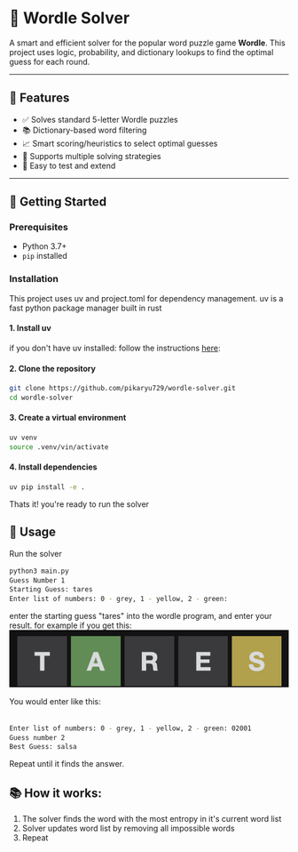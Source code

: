 # 🧠 Wordle Solver

A smart and efficient solver for the popular word puzzle game **Wordle**. This project uses logic, probability, and dictionary lookups to find the optimal guess for each round.

---

## 🎯 Features

- ✅ Solves standard 5-letter Wordle puzzles
- 📚 Dictionary-based word filtering
- 📈 Smart scoring/heuristics to select optimal guesses
- 🔁 Supports multiple solving strategies
- 🧪 Easy to test and extend

---

## 🚀 Getting Started

### Prerequisites

- Python 3.7+
- `pip` installed

### Installation

This project uses uv and project.toml for dependency management. uv is a fast python package manager built in rust

#### 1. Install uv

if you don't have uv installed:
follow the instructions [here](https://docs.astral.sh/uv/getting-started/installation/):

#### 2. Clone the repository

```bash
git clone https://github.com/pikaryu729/wordle-solver.git
cd wordle-solver
```

#### 3. Create a virtual environment

```bash
uv venv
source .venv/vin/activate
```

#### 4. Install dependencies

```bash
uv pip install -e .
```

Thats it! you're ready to run the solver

## 🧩 Usage

Run the solver

```bash
python3 main.py
Guess Number 1
Starting Guess: tares
Enter list of numbers: 0 - grey, 1 - yellow, 2 - green:
```

enter the starting guess "tares" into the wordle program, and enter your result.
for example if you get this:
![Example wordle](/images/example-wordle.png)

You would enter like this:

```bash

Enter list of numbers: 0 - grey, 1 - yellow, 2 - green: 02001
Guess number 2
Best Guess: salsa
```

Repeat until it finds the answer.

## 📚 How it works:

1. The solver finds the word with the most entropy in it's current word list
2. Solver updates word list by removing all impossible words
3. Repeat
